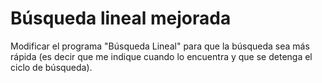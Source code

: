 # Búsqueda lineal mejorada
Modificar el programa "Búsqueda Lineal" para que la búsqueda sea más rápida (es decir que me indique cuando lo encuentra y que se detenga el ciclo de búsqueda).
